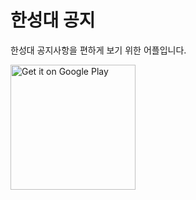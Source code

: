 # 한성대 공지

한성대 공지사항을 편하게 보기 위한 어플입니다.

<a href='https://play.google.com/store/apps/details?id=com.foundy.hansungnotification&pcampaignid=pcampaignidMKT-Other-global-all-co-prtnr-py-PartBadge-Mar2515-1'><img alt='Get it on Google Play' src='https://play.google.com/intl/en_us/badges/static/images/badges/en_badge_web_generic.png' width="200"/></a>
